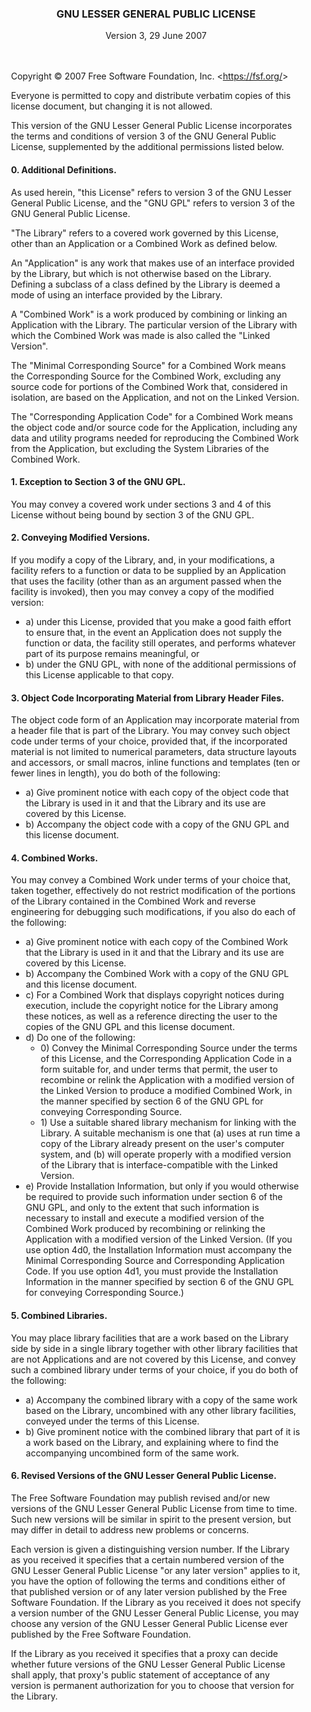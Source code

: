 <h3 style="text-align: center;">GNU LESSER GENERAL PUBLIC LICENSE</h3>
<p style="text-align: center;">Version 3, 29 June 2007</p>

<div id="contenido" style="padding:20px;">
<p>Copyright &copy 2007 Free Software Foundation, Inc.
 &lt;<a href="https://fsf.org/">https://fsf.org/</a>&gt;</p><p>
 Everyone is permitted to copy and distribute verbatim copies
 of this license document, but changing it is not allowed.</p>

<p>This version of the GNU Lesser General Public License incorporates
the terms and conditions of version 3 of the GNU General Public
License, supplemented by the additional permissions listed below.</p>

<h4 id="section0">0. Additional Definitions.</h4>

<p>As used herein, "this License" refers to version 3 of the GNU Lesser
General Public License, and the "GNU GPL" refers to version 3 of the GNU
General Public License.</p>

<p>"The Library" refers to a covered work governed by this License,
other than an Application or a Combined Work as defined below.</p>

<p>An "Application" is any work that makes use of an interface provided
by the Library, but which is not otherwise based on the Library.
Defining a subclass of a class defined by the Library is deemed a mode
of using an interface provided by the Library.</p>

<p>A "Combined Work" is a work produced by combining or linking an
Application with the Library.  The particular version of the Library
with which the Combined Work was made is also called the "Linked
Version".</p>

<p>The "Minimal Corresponding Source" for a Combined Work means the
Corresponding Source for the Combined Work, excluding any source code
for portions of the Combined Work that, considered in isolation, are
based on the Application, and not on the Linked Version.</p>

<p>The "Corresponding Application Code" for a Combined Work means the
object code and/or source code for the Application, including any data
and utility programs needed for reproducing the Combined Work from the
Application, but excluding the System Libraries of the Combined Work.</p>

<h4 id="section1">1. Exception to Section 3 of the GNU GPL.</h4>

<p>You may convey a covered work under sections 3 and 4 of this License
without being bound by section 3 of the GNU GPL.</p>

<h4 id="section2">2. Conveying Modified Versions.</h4>

<p>If you modify a copy of the Library, and, in your modifications, a
facility refers to a function or data to be supplied by an Application
that uses the facility (other than as an argument passed when the
facility is invoked), then you may convey a copy of the modified
version:</p>

<ul>
<li>a) under this License, provided that you make a good faith effort to
   ensure that, in the event an Application does not supply the
   function or data, the facility still operates, and performs
   whatever part of its purpose remains meaningful, or</li>

<li>b) under the GNU GPL, with none of the additional permissions of
   this License applicable to that copy.</li>
</ul>

<h4 id="section3">3. Object Code Incorporating Material from Library Header Files.</h4>

<p>The object code form of an Application may incorporate material from
a header file that is part of the Library.  You may convey such object
code under terms of your choice, provided that, if the incorporated
material is not limited to numerical parameters, data structure
layouts and accessors, or small macros, inline functions and templates
(ten or fewer lines in length), you do both of the following:</p>

<ul>
<li>a) Give prominent notice with each copy of the object code that the
   Library is used in it and that the Library and its use are
   covered by this License.</li>

<li>b) Accompany the object code with a copy of the GNU GPL and this license
   document.</li>
</ul>

<h4 id="section4">4. Combined Works.</h4>

<p>You may convey a Combined Work under terms of your choice that,
taken together, effectively do not restrict modification of the
portions of the Library contained in the Combined Work and reverse
engineering for debugging such modifications, if you also do each of
the following:</p>

<ul>
<li>a) Give prominent notice with each copy of the Combined Work that
   the Library is used in it and that the Library and its use are
   covered by this License.</li>

<li>b) Accompany the Combined Work with a copy of the GNU GPL and this license
   document.</li>

<li>c) For a Combined Work that displays copyright notices during
   execution, include the copyright notice for the Library among
   these notices, as well as a reference directing the user to the
   copies of the GNU GPL and this license document.</li>

<li>d) Do one of the following:

<ul>
<li>0) Convey the Minimal Corresponding Source under the terms of this
       License, and the Corresponding Application Code in a form
       suitable for, and under terms that permit, the user to
       recombine or relink the Application with a modified version of
       the Linked Version to produce a modified Combined Work, in the
       manner specified by section 6 of the GNU GPL for conveying
       Corresponding Source.</li>

<li>1) Use a suitable shared library mechanism for linking with the
       Library.  A suitable mechanism is one that (a) uses at run time
       a copy of the Library already present on the user's computer
       system, and (b) will operate properly with a modified version
       of the Library that is interface-compatible with the Linked
       Version.</li>
</ul></li>

<li>e) Provide Installation Information, but only if you would otherwise
   be required to provide such information under section 6 of the
   GNU GPL, and only to the extent that such information is
   necessary to install and execute a modified version of the
   Combined Work produced by recombining or relinking the
   Application with a modified version of the Linked Version. (If
   you use option 4d0, the Installation Information must accompany
   the Minimal Corresponding Source and Corresponding Application
   Code. If you use option 4d1, you must provide the Installation
   Information in the manner specified by section 6 of the GNU GPL
   for conveying Corresponding Source.)</li>
</ul>

<h4 id="section5">5. Combined Libraries.</h4>

<p>You may place library facilities that are a work based on the
Library side by side in a single library together with other library
facilities that are not Applications and are not covered by this
License, and convey such a combined library under terms of your
choice, if you do both of the following:</p>

<ul>
<li>a) Accompany the combined library with a copy of the same work based
   on the Library, uncombined with any other library facilities,
   conveyed under the terms of this License.</li>

<li>b) Give prominent notice with the combined library that part of it
   is a work based on the Library, and explaining where to find the
   accompanying uncombined form of the same work.</li>
</ul>

<h4 id="section6">6. Revised Versions of the GNU Lesser General Public License.</h4>

<p>The Free Software Foundation may publish revised and/or new versions
of the GNU Lesser General Public License from time to time. Such new
versions will be similar in spirit to the present version, but may
differ in detail to address new problems or concerns.</p>

<p>Each version is given a distinguishing version number. If the
Library as you received it specifies that a certain numbered version
of the GNU Lesser General Public License "or any later version"
applies to it, you have the option of following the terms and
conditions either of that published version or of any later version
published by the Free Software Foundation. If the Library as you
received it does not specify a version number of the GNU Lesser
General Public License, you may choose any version of the GNU Lesser
General Public License ever published by the Free Software Foundation.</p>

<p>If the Library as you received it specifies that a proxy can decide
whether future versions of the GNU Lesser General Public License shall
apply, that proxy's public statement of acceptance of any version is
permanent authorization for you to choose that version for the
Library.</p>
</div>